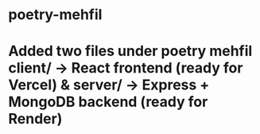 # poetry-mehfil
# Added two files under poetry mehfil client/ → React frontend (ready for Vercel)   &   server/ → Express + MongoDB backend (ready for Render)
